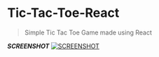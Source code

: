# Tic-Tac-Toe-React
> Simple Tic Tac Toe Game made using React

***SCREENSHOT***
[![SCREENSHOT](https://drive.google.com/file/d/1DawOTI32tdhdgYXorSuqh58ZBbkUSAfU/view?usp=sharing)]()


